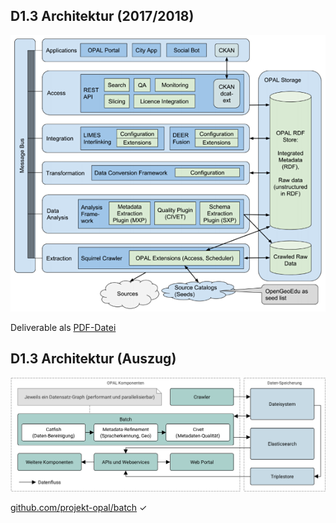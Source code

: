 ## D1.3 Architektur (2017/2018)

![](../Medien/AP1.3-ArchitekturUrspruenglich.png)

Deliverable als [PDF-Datei](https://hobbitdata.informatik.uni-leipzig.de/OPAL/Deliverables/OPAL_D1.3_Architecture.pdf)

## D1.3 Architektur (Auszug)

![](../Medien/AP1.3-Batch.png)

[github.com/projekt-opal/batch](https://github.com/projekt-opal/batch) ✓

